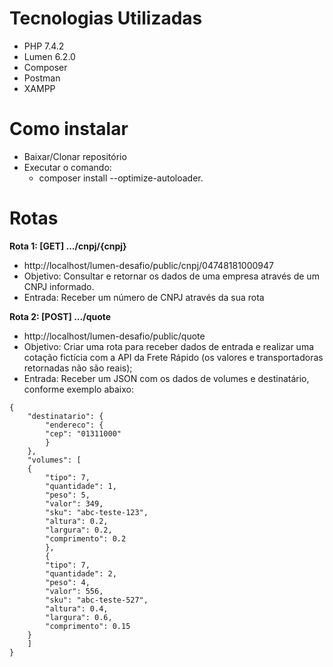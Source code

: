 # Tecnologias Utilizadas

-   PHP 7.4.2
-   Lumen 6.2.0
-   Composer
-   Postman
-   XAMPP

# Como instalar

-   Baixar/Clonar repositório
-   Executar o comando:
    -   composer install --optimize-autoloader.

# Rotas

**Rota 1: [GET] .../cnpj/{cnpj}**
- http://localhost/lumen-desafio/public/cnpj/04748181000947
- Objetivo: Consultar e retornar os dados de uma empresa através de um CNPJ informado.
- Entrada: Receber um número de CNPJ através da sua rota

**Rota 2: [POST] .../quote**
- http://localhost/lumen-desafio/public/quote
- Objetivo: Criar uma rota para receber dados de entrada e realizar uma cotação fictícia
com a API da Frete Rápido (os valores e transportadoras retornadas não são reais);
- Entrada: Receber um JSON com os dados de volumes e destinatário, conforme exemplo
abaixo:

```
{
    "destinatario": {
        "endereco": {
        "cep": "01311000"
        }
    },
    "volumes": [
    {
        "tipo": 7,
        "quantidade": 1,
        "peso": 5,
        "valor": 349,
        "sku": "abc-teste-123",
        "altura": 0.2,
        "largura": 0.2,
        "comprimento": 0.2
        },
        {
        "tipo": 7,
        "quantidade": 2,
        "peso": 4,
        "valor": 556,
        "sku": "abc-teste-527",
        "altura": 0.4,
        "largura": 0.6,
        "comprimento": 0.15
    }
    ]
}
```
